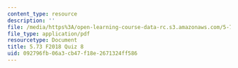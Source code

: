 ```yaml
---
content_type: resource
description: ''
file: /media/https%3A/open-learning-course-data-rc.s3.amazonaws.com/5-73-quantum-mechanics-i-fall-2018/092796fb06a3cb47f18e2671324ff586_MIT5_73F18_quiz8.pdf
file_type: application/pdf
resourcetype: Document
title: 5.73 F2018 Quiz 8
uid: 092796fb-06a3-cb47-f18e-2671324ff586
---
```

